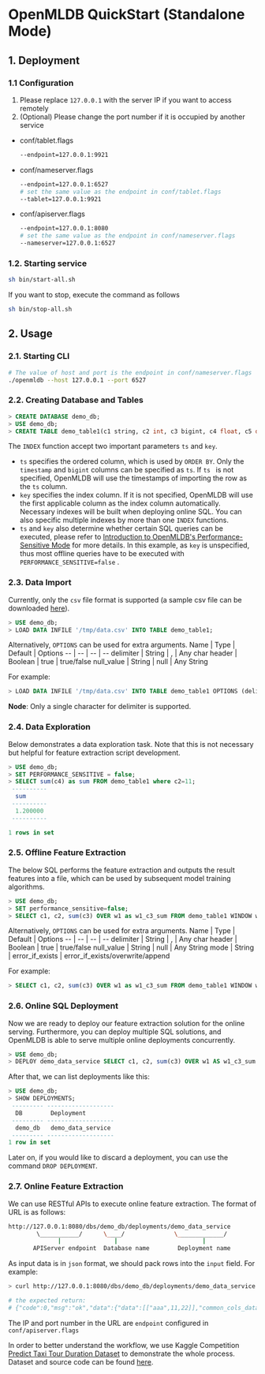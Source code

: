 # OpenMLDB QuickStart (Standalone Mode)

## 1. Deployment
### 1.1 Configuration
1. Please replace `127.0.0.1` with the server IP if you want to access remotely
2. (Optional) Please change the port number if it is occupied by another service

* conf/tablet.flags
   ```bash
   --endpoint=127.0.0.1:9921
   ```
* conf/nameserver.flags
   ```bash
   --endpoint=127.0.0.1:6527
   # set the same value as the endpoint in conf/tablet.flags
   --tablet=127.0.0.1:9921
   ```
* conf/apiserver.flags
   ```bash
   --endpoint=127.0.0.1:8080
   # set the same value as the endpoint in conf/nameserver.flags
   --nameserver=127.0.0.1:6527
   ```
### 1.2. Starting service
```bash
sh bin/start-all.sh
```
If you want to stop, execute the command as follows 
```bash
sh bin/stop-all.sh
```
## 2. Usage
### 2.1. Starting CLI
```bash
# The value of host and port is the endpoint in conf/nameserver.flags
./openmldb --host 127.0.0.1 --port 6527
```
### 2.2. Creating Database and Tables
```sql
> CREATE DATABASE demo_db;
> USE demo_db;
> CREATE TABLE demo_table1(c1 string, c2 int, c3 bigint, c4 float, c5 double, c6 timestamp, c7 date, INDEX(ts=c6));
```
The `INDEX` function accept two important parameters `ts` and `key`. 

- `ts` specifies the ordered column, which is used by `ORDER BY`. Only the `timestamp` and `bigint` columns can be specified as `ts`. If `ts ` is not specified, OpenMLDB will use the timestamps of importing the row as the `ts` column.
- `key` specifies the index column. If it is not specified, OpenMLDB will use the first applicable column as the index column automatically. Necessary indexes will be built when deploying online SQL. You can also specific multiple indexes by more than one `INDEX` functions.
- `ts` and `key` also determine whether certain SQL queries can be executed, please refer to [Introduction to OpenMLDB's Performance-Sensitive Mode](performance_sensitive_mode.md) for more details. In this example, as `key` is unspecified, thus most offline queries have to be executed with `PERFORMANCE_SENSITIVE=false` .

### 2.3. Data Import
Currently, only the `csv` file format is supported (a sample csv file can be downloaded [here](../../demo/standalone/data/data.csv)).
```sql
> USE demo_db;
> LOAD DATA INFILE '/tmp/data.csv' INTO TABLE demo_table1;
```
Alternatively, `OPTIONS` can be used for extra arguments.
Name | Type |  Default | Options
-- | -- |  --  | --
delimiter | String | , | Any char
header | Boolean | true | true/false
null_value | String | null | Any String

For example:

```sql
> LOAD DATA INFILE '/tmp/data.csv' INTO TABLE demo_table1 OPTIONS (delimiter=',', header=false);
```
**Node**: Only a single character for delimiter is supported.

### 2.4. Data Exploration
Below demonstrates a data exploration task. Note that this is not necessary but helpful for feature extraction script development.
```sql
> USE demo_db;
> SET PERFORMANCE_SENSITIVE = false;
> SELECT sum(c4) as sum FROM demo_table1 where c2=11;
 ----------
  sum
 ----------
  1.200000
 ----------

1 rows in set
```

### 2.5. Offline Feature Extraction

The below SQL performs the feature extraction and outputs the result features into a file, which can be used by subsequent model training algorithms.

```sql
> USE demo_db;
> SET performance_sensitive=false;
> SELECT c1, c2, sum(c3) OVER w1 as w1_c3_sum FROM demo_table1 WINDOW w1 AS (PARTITION BY demo_table1.c1 ORDER BY demo_table1.c6 ROWS BETWEEN 2 PRECEDING AND CURRENT ROW) INTO OUTFILE '/tmp/feature.csv';
```
Alternatively, `OPTIONS` can be used for extra arguments. 
Name | Type |  Default | Options
-- | -- |  --  | --
delimiter | String | , | Any char
header | Boolean | true | true/false
null_value | String | null | Any String
mode | String | error_if_exists | error_if_exists/overwrite/append

For example:

```sql
> SELECT c1, c2, sum(c3) OVER w1 as w1_c3_sum FROM demo_table1 WINDOW w1 AS (PARTITION BY demo_table1.c1 ORDER BY demo_table1.c6 ROWS BETWEEN 2 PRECEDING AND CURRENT ROW) INTO OUTFILE '/tmp/feature.csv' OPTIONS (mode = 'overwrite', delimiter=',');
```
### 2.6. Online SQL Deployment

Now we are ready to deploy our feature extraction solution for the online serving. Furthermore, you can deploy multiple SQL solutions, and OpenMLDB is able to serve multiple online deployments concurrently.

```sql
> USE demo_db;
> DEPLOY demo_data_service SELECT c1, c2, sum(c3) OVER w1 AS w1_c3_sum FROM demo_table1 WINDOW w1 AS (PARTITION BY demo_table1.c1 ORDER BY demo_table1.c6 ROWS BETWEEN 2 PRECEDING AND CURRENT ROW);
```
After that, we can list deployments like this:
```sql
> USE demo_db;
> SHOW DEPLOYMENTS;
 --------- -------------------
  DB        Deployment
 --------- -------------------
  demo_db   demo_data_service
 --------- -------------------
1 row in set
```
Later on, if you would like to discard a deployment, you can use the command `DROP DEPLOYMENT`.

### 2.7. Online Feature Extraction

We can use RESTful APIs to execute online feature extraction. The format of URL is as follows:

```bash
http://127.0.0.1:8080/dbs/demo_db/deployments/demo_data_service
        \___________/      \____/              \_____________/
              |               |                        |
       APIServer endpoint  Database name        Deployment name
```
As input data is in `json` format, we should pack rows into the `input` field.  For example:

```bash
> curl http://127.0.0.1:8080/dbs/demo_db/deployments/demo_data_service -X POST -d'{"input": [["aaa", 11, 22, 1.2, 1.3, 1635247427000, "2021-05-20"]]}'

# the expected return:
# {"code":0,"msg":"ok","data":{"data":[["aaa",11,22]],"common_cols_data":[]}}
```
The IP and port number in the URL are `endpoint` configured in `conf/apiserver.flags`

In order to better understand the workflow, we use Kaggle Competition [Predict Taxi Tour Duration Dataset](https://github.com/4paradigm/OpenMLDB/tree/main/demo/predict-taxi-trip-duration-nb/script/data) to demonstrate the whole process. Dataset and source code can be found [here](https://github.com/4paradigm/OpenMLDB/tree/main/demo).
